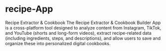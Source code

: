 # recipe-App
 Recipe Extractor &amp; Cookbook 
The Recipe Extractor & Cookbook Builder App is a cross-platform tool designed to analyze content from
Instagram, TikTok, and YouTube (shorts and long-form videos), extract recipe-related data (including
ingredients, steps, and descriptions), and allow users to save and organize these into personalized digital
cookbooks.
